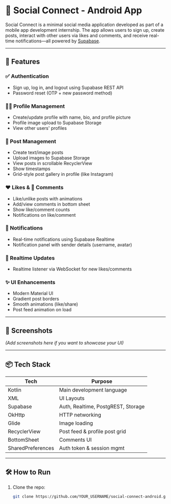 # 📱 Social Connect - Android App

Social Connect is a minimal social media application developed as part of a mobile app development internship. The app allows users to sign up, create posts, interact with other users via likes and comments, and receive real-time notifications—all powered by [Supabase](https://supabase.io).

---

## 🌟 Features

### ✅ Authentication
- Sign up, log in, and logout using Supabase REST API
- Password reset (OTP + new password method)

### 🧑‍💼 Profile Management
- Create/update profile with name, bio, and profile picture
- Profile image upload to Supabase Storage
- View other users' profiles

### 📝 Post Management

- Create text/image posts
- Upload images to Supabase Storage
- View posts in scrollable RecyclerView
- Show timestamps
- Grid-style post gallery in profile (like Instagram)

### ❤️ Likes & 💬 Comments
- Like/unlike posts with animations
- Add/view comments in bottom sheet
- Show like/comment counts
- Notifications on like/comment

### 🔔 Notifications
- Real-time notifications using Supabase Realtime
- Notification panel with sender details (username, avatar)

### 📡 Realtime Updates
- Realtime listener via WebSocket for new likes/comments

### ✨ UI Enhancements
- Modern Material UI
- Gradient post borders
- Smooth animations (like/share)
- Post feed animation on load

---

## 📸 Screenshots

*(Add screenshots here if you want to showcase your UI)*

---

## 📦 Tech Stack

| Tech          | Purpose                          |
|---------------|----------------------------------|
| Kotlin        | Main development language        |
| XML           | UI Layouts                       |
| Supabase      | Auth, Realtime, PostgREST, Storage |
| OkHttp        | HTTP networking                  |
| Glide         | Image loading                    |
| RecyclerView  | Post feed & profile post grid    |
| BottomSheet   | Comments UI                      |
| SharedPreferences | Auth token & session mgmt   |

---

## 🛠️ How to Run

1. Clone the repo:
   ```bash
   git clone https://github.com/YOUR_USERNAME/social-connect-android.git
